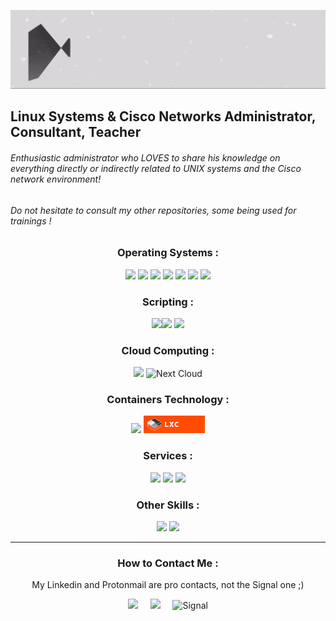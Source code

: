 <p align="center">
  <img src="https://github.com/csurqunix/csurqunix/blob/main/C%20Surquin.gif"/>
</p>

## Linux Systems & Cisco Networks Administrator, Consultant, Teacher ##

###### Enthusiastic administrator who LOVES to share his knowledge on everything directly or indirectly related to UNIX systems and the Cisco network environment!

###### Do not hesitate to consult my other repositories, some being used for trainings !
   
<DIV align="center">

  ###      Operating Systems :    ### 

  <img src="https://img.shields.io/badge/Red%20Hat-EE0000?style=for-the-badge&logo=redhat&logoColor=white"/>
  <img src="https://img.shields.io/badge/Cent%20OS-262577?style=for-the-badge&logo=CentOS&logoColor=white"/>
  <img src="https://img.shields.io/badge/Fedora-294172?style=for-the-badge&logo=fedora&logoColor=white"/>
  <img src="https://img.shields.io/badge/Debian-A81D33?style=for-the-badge&logo=debian&logoColor=white"/>
  <img src="https://img.shields.io/badge/Ubuntu-E95420?style=for-the-badge&logo=ubuntu&logoColor=white"/>
  <img src="https://img.shields.io/badge/openSUSE-%2364B345?style=for-the-badge&logo=openSUSE&logoColor=white"/>
  <img src="https://img.shields.io/badge/cisco-%23049fd9.svg?style=for-the-badge&logo=cisco&logoColor=black"/>

###      Scripting :     ###
![](https://img.shields.io/badge/Shell_Script-121011?style=for-the-badge&logo=gnu-bash&logoColor=white)![](https://img.shields.io/badge/GNU%20Bash-4EAA25?style=for-the-badge&logo=GNU%20Bash&logoColor=white)
![](https://img.shields.io/badge/Python-FFD43B?style=for-the-badge&logo=python&logoColor=blue)
  
###      Cloud Computing :     ###
![](https://img.shields.io/badge/Amazon_AWS-FF9900?style=for-the-badge&logo=amazonaws&logoColor=white) ![Next Cloud](https://img.shields.io/badge/Next%20Cloud-0B94DE?style=for-the-badge&logo=nextcloud&logoColor=white)

###      Containers Technology :     ###
![](https://img.shields.io/badge/Docker-2CA5E0?style=for-the-badge&logo=docker&logoColor=white)
<img src="Assets/Badge - LXC.png"/>

###      Services :     ###
![](https://img.shields.io/badge/Apache-D22128?style=for-the-badge&logo=Apache&logoColor=white) ![](https://img.shields.io/badge/Nginx-009639?style=for-the-badge&logo=nginx&logoColor=white) ![](https://img.shields.io/badge/MariaDB-003545?style=for-the-badge&logo=mariadb&logoColor=white)

###      Other Skills :     ###
![](https://img.shields.io/badge/gimp-5C5543?style=for-the-badge&logo=gimp&logoColor=white) ![](https://img.shields.io/badge/LibreOffice-18A303?style=for-the-badge&logo=LibreOffice&logoColor=white)

----------------------------------
  
###      How to Contact Me :     ###

My Linkedin and Protonmail are pro contacts, not the Signal one ;)
 
  <a href="https://www.linkedin.com/in/surquincedric/"><img src="https://img.shields.io/badge/linkedin-%230077B5.svg?&style=for-the-badge&logo=linkedin&logoColor=white" /></a>&nbsp;&nbsp;&nbsp;&nbsp;
  <a href="mailto:csurquin.pro@pm.me?subject=Came%20from%20Github"><img src="https://img.shields.io/badge/ProtonMail-8B89CC?style=for-the-badge&logo=protonmail&logoColor=white" /></a>&nbsp;&nbsp;&nbsp;&nbsp;
  ![Signal](https://img.shields.io/badge/Signal-3A76F0?style=for-the-badge&logo=signal&logoColor=white)  
   </DIV>
